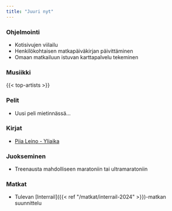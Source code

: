```yaml
---
title: "Juuri nyt"
---
```


### Ohjelmointi
- Kotisivujen viilailu
- Henkilökohtaisen matkapäiväkirjan päivittäminen
- Omaan matkailuun istuvan karttapalvelu tekeminen

### Musiikki
{{< top-artists >}}

### Pelit
- Uusi peli mietinnässä...

### Kirjat
- [Piia Leino - Yliaika](https://kirja.elisa.fi/ekirja/yliaika)

### Juokseminen
- Treenausta mahdolliseen maratoniin tai ultramaratoniin

### Matkat
- Tulevan [Interrail]({{< ref "/matkat/interrail-2024" >}})-matkan suunnittelu